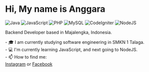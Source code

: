 # Hi, My name is Anggara

![Java](https://img.shields.io/badge/Java-Intermediate-blue)
![JavaScript](https://img.shields.io/badge/JavaScript-Intermediate-yellow)
![PHP](https://img.shields.io/badge/PHP-Expert-lightblue)
![MySQL](https://img.shields.io/badge/MySQL-Expert-cyan)
![CodeIgniter](https://img.shields.io/badge/CodeIgniter-Intermediate-red)
![NodeJS](https://img.shields.io/badge/NodeJS-Beginner-green)

<p>Backend Developer based in Majalengka, Indonesia.</p>
- 🎓 I am currently studying software engineering in SMKN 1 Talaga. <br>
- 💻 I'm currently learning JavaScript, and next going to NodeJS.<br>
- 📫 How to find me: <br>
<a href="https://www.instagram.com/angga_4r17/">Instagram</a> or 
<a href="https://www.facebook.com/shalangga.id/">Facebook</a>

<!---
sandi-fauzan/sandi-fauzan is a ✨ special ✨ repository because its `README.md` (this file) appears on your GitHub profile.
You can click the Preview link to take a look at your changes.
--->
